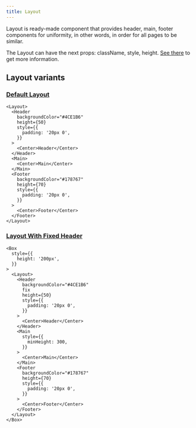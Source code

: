 ```yaml
---
title: Layout
---
```


Layout is ready-made component that provides header, main, footer components for uniformity, in other words, in order for all pages to be similar.

The Layout can have the next props: className, style, height. [See there](/storybook/?path=/docs/core-layout--docs) to get more information.

## Layout variants

### [Default Layout](/storybook/?path=/story/core-layout--default-layout)

```tsx
<Layout>
  <Header
    backgroundColor="#4CE1B6"
    height={50}
    style={{
      padding: '20px 0',
    }}
  >
    <Center>Header</Center>
  </Header>
  <Main>
    <Center>Main</Center>
  </Main>
  <Footer
    backgroundColor="#178767"
    height={70}
    style={{
      padding: '20px 0',
    }}
  >
    <Center>Footer</Center>
  </Footer>
</Layout>
```

### [Layout With Fixed Header](/storybook/?path=/story/core-layout--layout-with-fixed-header)

```tsx
<Box
  style={{
    height: '200px',
  }}
>
  <Layout>
    <Header
      backgroundColor="#4CE1B6"
      fix
      height={50}
      style={{
        padding: '20px 0',
      }}
    >
      <Center>Header</Center>
    </Header>
    <Main
      style={{
        minHeight: 300,
      }}
    >
      <Center>Main</Center>
    </Main>
    <Footer
      backgroundColor="#178767"
      height={70}
      style={{
        padding: '20px 0',
      }}
    >
      <Center>Footer</Center>
    </Footer>
  </Layout>
</Box>
```
